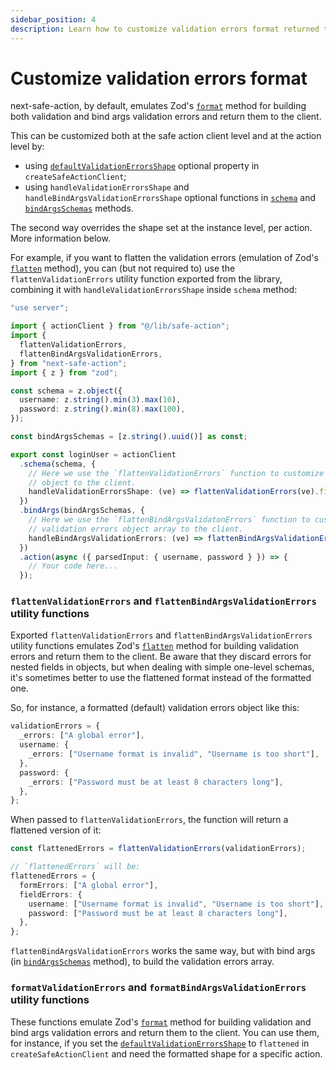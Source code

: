 ```yaml
---
sidebar_position: 4
description: Learn how to customize validation errors format returned to the client.
---
```


# Customize validation errors format

next-safe-action, by default, emulates Zod's [`format`](https://zod.dev/ERROR_HANDLING?id=formatting-errors) method for building both validation and bind args validation errors and return them to the client.

This can be customized both at the safe action client level and at the action level by:
- using [`defaultValidationErrorsShape`](/docs/safe-action-client/initialization-options#defaultvalidationerrorsshape) optional property in `createSafeActionClient`;
- using `handleValidationErrorsShape` and `handleBindArgsValidationErrorsShape` optional functions in [`schema`](/docs/safe-action-client/instance-methods#schema) and [`bindArgsSchemas`](/docs/safe-action-client/instance-methods#bindargsschemas) methods.

The second way overrides the shape set at the instance level, per action. More information below.

For example, if you want to flatten the validation errors (emulation of Zod's [`flatten`](https://zod.dev/ERROR_HANDLING?id=flattening-errors) method), you can (but not required to) use the `flattenValidationErrors` utility function exported from the library, combining it with `handleValidationErrorsShape` inside `schema` method:

```typescript src="src/app/login-action.ts"
"use server";

import { actionClient } from "@/lib/safe-action";
import {
  flattenValidationErrors,
  flattenBindArgsValidationErrors,
} from "next-safe-action";
import { z } from "zod";

const schema = z.object({
  username: z.string().min(3).max(10),
  password: z.string().min(8).max(100),
});

const bindArgsSchemas = [z.string().uuid()] as const;

export const loginUser = actionClient
  .schema(schema, {
    // Here we use the `flattenValidationErrors` function to customize the returned validation errors
    // object to the client.
    handleValidationErrorsShape: (ve) => flattenValidationErrors(ve).fieldErrors,
  })
  .bindArgs(bindArgsSchemas, {
    // Here we use the `flattenBindArgsValidatonErrors` function to customize the returned bind args
    // validation errors object array to the client.
    handleBindArgsValidationErrors: (ve) => flattenBindArgsValidationErrors(ve),
  })
  .action(async ({ parsedInput: { username, password } }) => {
    // Your code here...
  });
```

### `flattenValidationErrors` and `flattenBindArgsValidationErrors` utility functions

Exported `flattenValidationErrors` and `flattenBindArgsValidationErrors` utility functions emulates Zod's [`flatten`](https://zod.dev/ERROR_HANDLING?id=flattening-errors) method for building validation errors and return them to the client. Be aware that they discard errors for nested fields in objects, but when dealing with simple one-level schemas, it's sometimes better to use the flattened format instead of the formatted one.

So, for instance, a formatted (default) validation errors object like this:

```typescript
validationErrors = {
  _errors: ["A global error"],
  username: {
    _errors: ["Username format is invalid", "Username is too short"],
  },
  password: {
    _errors: ["Password must be at least 8 characters long"],
  },
};
```

When passed to `flattenValidationErrors`, the function will return a flattened version of it:

```typescript
const flattenedErrors = flattenValidationErrors(validationErrors);

// `flattenedErrors` will be:
flattenedErrors = {
  formErrors: ["A global error"],
  fieldErrors: {
    username: ["Username format is invalid", "Username is too short"],
    password: ["Password must be at least 8 characters long"],
  },
};
```

`flattenBindArgsValidationErrors` works the same way, but with bind args (in [`bindArgsSchemas`](/docs/safe-action-client/instance-methods#bindargsschemas) method), to build the validation errors array.

### `formatValidationErrors` and `formatBindArgsValidationErrors` utility functions

These functions emulate Zod's [`format`](https://zod.dev/ERROR_HANDLING?id=formatting-errors) method for building validation and bind args validation errors and return them to the client. You can use them, for instance, if you set the [`defaultValidationErrorsShape`](/docs/safe-action-client/initialization-options#defaultvalidationerrorsshape) to `flattened` in `createSafeActionClient` and need the formatted shape for a specific action.